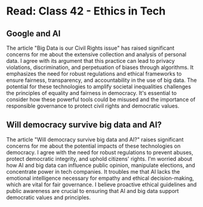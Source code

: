 # Read: Class 42 - Ethics in Tech

## Google and AI

The article "Big Data is our Civil Rights issue" has raised significant concerns for me about the extensive collection and analysis of personal data. I agree with its argument that this practice can lead to privacy violations, discrimination, and perpetuation of biases through algorithms. It emphasizes the need for robust regulations and ethical frameworks to ensure fairness, transparency, and accountability in the use of big data. The potential for these technologies to amplify societal inequalities challenges the principles of equality and fairness in democracy. It's essential to consider how these powerful tools could be misused and the importance of responsible governance to protect civil rights and democratic values.

## Will democracy survive big data and AI?

The article "Will democracy survive big data and AI?" raises significant concerns for me about the potential impacts of these technologies on democracy. I agree with the need for robust regulations to prevent abuses, protect democratic integrity, and uphold citizens' rights. I'm worried about how AI and big data can influence public opinion, manipulate elections, and concentrate power in tech companies. It troubles me that AI lacks the emotional intelligence necessary for empathy and ethical decision-making, which are vital for fair governance. I believe proactive ethical guidelines and public awareness are crucial to ensuring that AI and big data support democratic values and principles.
